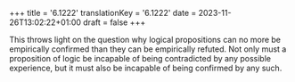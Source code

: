 +++
title = '6.1222'
translationKey = '6.1222'
date = 2023-11-26T13:02:22+01:00
draft = false
+++

This throws light on the question why logical propositions can no more be empirically confirmed than they can be empirically refuted. Not only must a proposition of logic be incapable of being contradicted by any possible experience, but it must also be incapable of being confirmed by any such.
